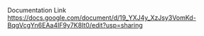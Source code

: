 Documentation Link
https://docs.google.com/document/d/19_YXJ4y_XzJsy3VomKd-BqgVcgYn6EAa4IF9y7K8It0/edit?usp=sharing
